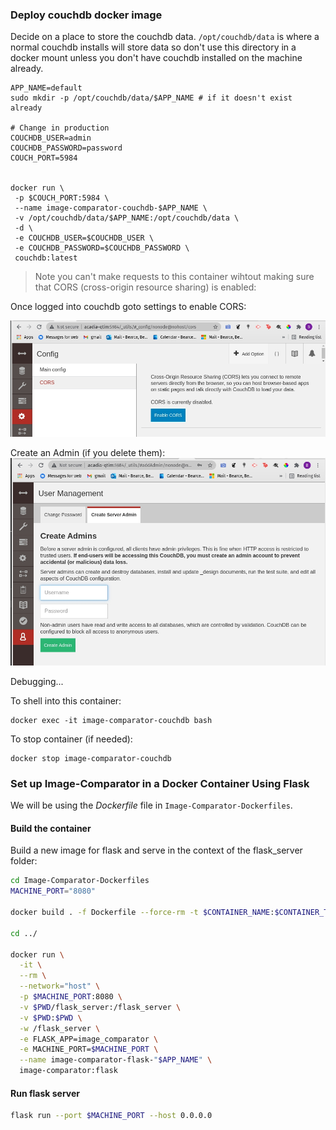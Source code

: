 ### Deploy couchdb docker image
Decide on a place to store the couchdb data. ```/opt/couchdb/data``` is where a normal couchdb installs will store data so don't use this directory in a docker mount unless you don't have couchdb installed on the machine already.
```
APP_NAME=default
sudo mkdir -p /opt/couchdb/data/$APP_NAME # if it doesn't exist already

# Change in production
COUCHDB_USER=admin
COUCHDB_PASSWORD=password
COUCH_PORT=5984


docker run \
 -p $COUCH_PORT:5984 \
 --name image-comparator-couchdb-$APP_NAME \
 -v /opt/couchdb/data/$APP_NAME:/opt/couchdb/data \
 -d \
 -e COUCHDB_USER=$COUCHDB_USER \
 -e COUCHDB_PASSWORD=$COUCHDB_PASSWORD \
 couchdb:latest
```

> Note you can't make requests to this container wihtout making sure that CORS (cross-origin resource sharing) is enabled:

Once logged into couchdb goto settings to enable CORS:

![Initial Setup](../readme_images/couchdb_cors.jpg)

Create an Admin (if you delete them):
![create couch admin](../readme_images/couchdb_create_admin.jpg)

Debugging...

To shell into this container:
```
docker exec -it image-comparator-couchdb bash
```

To stop container (if needed):
```
docker stop image-comparator-couchdb
```

### Set up Image-Comparator in a Docker Container Using Flask

We will be using the *Dockerfile* file in ```Image-Comparator-Dockerfiles```.

#### Build the container

Build a new image for flask and serve in the context of the flask_server folder:
```bash
cd Image-Comparator-Dockerfiles
MACHINE_PORT="8080"

docker build . -f Dockerfile --force-rm -t $CONTAINER_NAME:$CONTAINER_TAG

cd ../

docker run \
  -it \
  --rm \
  --network="host" \
  -p $MACHINE_PORT:8080 \
  -v $PWD/flask_server:/flask_server \
  -v $PWD:$PWD \
  -w /flask_server \
  -e FLASK_APP=image_comparator \
  -e MACHINE_PORT=$MACHINE_PORT \
  --name image-comparator-flask-"$APP_NAME" \
  image-comparator:flask
```

#### Run flask server
```bash
flask run --port $MACHINE_PORT --host 0.0.0.0
```

